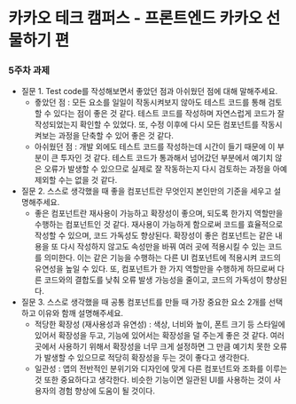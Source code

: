 # 카카오 테크 캠퍼스 - 프론트엔드 카카오 선물하기 편
### 5주차 과제

- 질문 1. Test code를 작성해보면서 좋았던 점과 아쉬웠던 점에 대해 말해주세요.
    - 죻았던 점 : 모든 요소를 일일이 작동시켜보지 않아도 테스트 코드를 통해 검토할 수 있다는 점이 좋은 것 같다. 테스트 코드를 작성하며 자연스럽게 코드가 잘 작성되었는지 확인할 수 있었다. 또, 수정 이후에 다시 모든 컴포넌트를 작동시켜보는 과정을 단축할 수 있어 좋은 것 같다.
    - 아쉬웠던 점 : 개발 외에도 테스트 코드를 작성하는데 시간이 들기 때문에 이 부분이 큰 투자인 것 같다. 테스트 코드가 통과해서 넘어갔던 부분에서 예기치 않은 오류가 발생할 수 있으므로 실제로 잘 작동하는지 다시 검토하는 과정을 아예 제외할 수는 없을 것 같다.
- 질문 2. 스스로 생각했을 때 좋을 컴포넌트란 무엇인지 본인만의 기준을 세우고 설명해주세요.
    - 좋은 컴포넌트란 재사용이 가능하고 확장성이 좋으며, 되도록 한가지 역할만을 수행하는 컴포넌트인 것 같다. 재사용이 가능하게 함으로써 코드를 효율적으로 작성할 수 있으며, 코드 가독성도 향상된다. 확장성이 좋은 컴포넌트는 같은 내용을 또 다시 작성하지 않고도 속성만을 바꿔 여러 곳에 적용시킬 수 있는 코드를 의미한다. 이는 같은 기능을 수행하는 다른 UI 컴포넌트에 적용시켜 코드의 유연성을 높일 수 있다. 또, 컴포넌트가 한 가지 역할만을 수행하게 하므로써 다른 코드와의 결합도를 낮춰 오류 발생 가능성을 줄이고, 코드의 가독성이 향상된다.
- 질문 3. 스스로 생각했을 때 공통 컴포넌트를 만들 때 가장 중요한 요소 2개를 선택하고 이유와 함깨 설명해주세요.
    - 적당한 확장성 (재사용성과 유연성) : 색상, 너비와 높이, 폰트 크기 등 스타일에 있어서 확장성을 두고, 기능에 있어서는 확장성을 덜 주는게 좋은 것 같다. 여러 곳에서 사용하기 위해서 확장성을 너무 크게 설정하면 그 만큼 예기치 못한 오류가 발생할 수 있으므로 적당히 확장성을 두는 것이 좋다고 생각한다.
    - 일관성 : 앱의 전반적인 분위기와 디자인에 맞게 다른 컴포넌트와 조화를 이루는 것 또한 중요하다고 생각한다. 비슷한 기능이면 일관된 UI를 사용하는 것이 사용자의 경험 향상에 도움이 될 것이다.